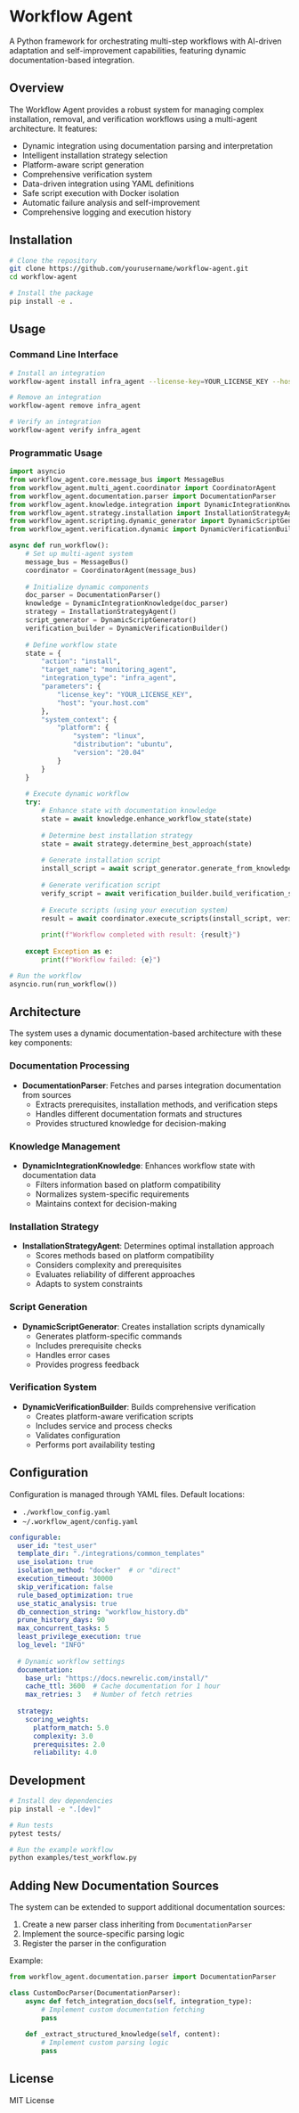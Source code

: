 # Workflow Agent

A Python framework for orchestrating multi-step workflows with AI-driven adaptation and self-improvement capabilities, featuring dynamic documentation-based integration.

## Overview

The Workflow Agent provides a robust system for managing complex installation, removal, and verification workflows using a multi-agent architecture. It features:

- Dynamic integration using documentation parsing and interpretation
- Intelligent installation strategy selection
- Platform-aware script generation
- Comprehensive verification system
- Data-driven integration using YAML definitions
- Safe script execution with Docker isolation
- Automatic failure analysis and self-improvement
- Comprehensive logging and execution history

## Installation

```bash
# Clone the repository
git clone https://github.com/yourusername/workflow-agent.git
cd workflow-agent

# Install the package
pip install -e .
```

## Usage

### Command Line Interface

```bash
# Install an integration
workflow-agent install infra_agent --license-key=YOUR_LICENSE_KEY --host=YOUR_HOST

# Remove an integration
workflow-agent remove infra_agent

# Verify an integration
workflow-agent verify infra_agent
```

### Programmatic Usage

```python
import asyncio
from workflow_agent.core.message_bus import MessageBus
from workflow_agent.multi_agent.coordinator import CoordinatorAgent
from workflow_agent.documentation.parser import DocumentationParser
from workflow_agent.knowledge.integration import DynamicIntegrationKnowledge
from workflow_agent.strategy.installation import InstallationStrategyAgent
from workflow_agent.scripting.dynamic_generator import DynamicScriptGenerator
from workflow_agent.verification.dynamic import DynamicVerificationBuilder

async def run_workflow():
    # Set up multi-agent system
    message_bus = MessageBus()
    coordinator = CoordinatorAgent(message_bus)
    
    # Initialize dynamic components
    doc_parser = DocumentationParser()
    knowledge = DynamicIntegrationKnowledge(doc_parser)
    strategy = InstallationStrategyAgent()
    script_generator = DynamicScriptGenerator()
    verification_builder = DynamicVerificationBuilder()
    
    # Define workflow state
    state = {
        "action": "install",
        "target_name": "monitoring_agent",
        "integration_type": "infra_agent",
        "parameters": {
            "license_key": "YOUR_LICENSE_KEY",
            "host": "your.host.com"
        },
        "system_context": {
            "platform": {
                "system": "linux",
                "distribution": "ubuntu",
                "version": "20.04"
            }
        }
    }
    
    # Execute dynamic workflow
    try:
        # Enhance state with documentation knowledge
        state = await knowledge.enhance_workflow_state(state)
        
        # Determine best installation strategy
        state = await strategy.determine_best_approach(state)
        
        # Generate installation script
        install_script = await script_generator.generate_from_knowledge(state)
        
        # Generate verification script
        verify_script = await verification_builder.build_verification_script(state)
        
        # Execute scripts (using your execution system)
        result = await coordinator.execute_scripts(install_script, verify_script)
        
        print(f"Workflow completed with result: {result}")
        
    except Exception as e:
        print(f"Workflow failed: {e}")

# Run the workflow
asyncio.run(run_workflow())
```

## Architecture

The system uses a dynamic documentation-based architecture with these key components:

### Documentation Processing
- **DocumentationParser**: Fetches and parses integration documentation from sources
  - Extracts prerequisites, installation methods, and verification steps
  - Handles different documentation formats and structures
  - Provides structured knowledge for decision-making

### Knowledge Management
- **DynamicIntegrationKnowledge**: Enhances workflow state with documentation data
  - Filters information based on platform compatibility
  - Normalizes system-specific requirements
  - Maintains context for decision-making

### Installation Strategy
- **InstallationStrategyAgent**: Determines optimal installation approach
  - Scores methods based on platform compatibility
  - Considers complexity and prerequisites
  - Evaluates reliability of different approaches
  - Adapts to system constraints

### Script Generation
- **DynamicScriptGenerator**: Creates installation scripts dynamically
  - Generates platform-specific commands
  - Includes prerequisite checks
  - Handles error cases
  - Provides progress feedback

### Verification System
- **DynamicVerificationBuilder**: Builds comprehensive verification
  - Creates platform-aware verification scripts
  - Includes service and process checks
  - Validates configuration
  - Performs port availability testing

## Configuration

Configuration is managed through YAML files. Default locations:
- `./workflow_config.yaml`
- `~/.workflow_agent/config.yaml`

```yaml
configurable:
  user_id: "test_user"
  template_dir: "./integrations/common_templates"
  use_isolation: true
  isolation_method: "docker"  # or "direct"
  execution_timeout: 30000
  skip_verification: false
  rule_based_optimization: true
  use_static_analysis: true
  db_connection_string: "workflow_history.db"
  prune_history_days: 90
  max_concurrent_tasks: 5
  least_privilege_execution: true
  log_level: "INFO"
  
  # Dynamic workflow settings
  documentation:
    base_url: "https://docs.newrelic.com/install/"
    cache_ttl: 3600  # Cache documentation for 1 hour
    max_retries: 3   # Number of fetch retries
    
  strategy:
    scoring_weights:
      platform_match: 5.0
      complexity: 3.0
      prerequisites: 2.0
      reliability: 4.0
```

## Development

```bash
# Install dev dependencies
pip install -e ".[dev]"

# Run tests
pytest tests/

# Run the example workflow
python examples/test_workflow.py
```

## Adding New Documentation Sources

The system can be extended to support additional documentation sources:

1. Create a new parser class inheriting from `DocumentationParser`
2. Implement the source-specific parsing logic
3. Register the parser in the configuration

Example:

```python
from workflow_agent.documentation.parser import DocumentationParser

class CustomDocParser(DocumentationParser):
    async def fetch_integration_docs(self, integration_type):
        # Implement custom documentation fetching
        pass
        
    def _extract_structured_knowledge(self, content):
        # Implement custom parsing logic
        pass
```

## License

MIT License